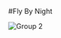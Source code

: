 #Fly By Night

![Group 2](https://user-images.githubusercontent.com/113536050/228890745-edae1014-8f2a-40a2-84e5-326080596356.png)

